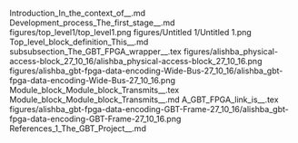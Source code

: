 Introduction_In_the_context_of__.md
Development_process_The_first_stage__.md
figures/top_level1/top_level1.png
figures/Untitled 1/Untitled 1.png
Top_level_block_definition_This__.md
subsubsection_The_GBT_FPGA_wrapper__.tex
figures/alishba_physical-access-block_27_10_16/alishba_physical-access-block_27_10_16.png
figures/alishba_gbt-fpga-data-encoding-Wide-Bus-27_10_16/alishba_gbt-fpga-data-encoding-Wide-Bus-27_10_16.png
Module_block_Module_block_Transmits__.tex
Module_block_Module_block_Transmits__.md
A_GBT_FPGA_link_is__.tex
figures/alishba_gbt-fpga-data-encoding-GBT-Frame-27_10_16/alishba_gbt-fpga-data-encoding-GBT-Frame-27_10_16.png
References_1_The_GBT_Project__.md